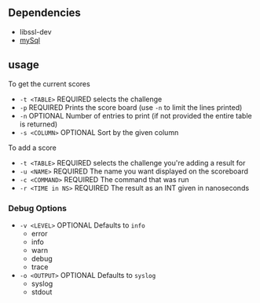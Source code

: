 ## Dependencies

 - libssl-dev
 - [mySql](https://linuxhint.com/installing_mysql_workbench_ubuntu/)


## usage

To get the current scores

- `-t <TABLE>` REQUIRED selects the challenge
- `-p` REQUIRED Prints the score board (use `-n` to limit the lines printed)
- `-n` OPTIONAL Number of entries to print (if not provided the entire table is returned)
- `-s <COLUMN>` OPTIONAL Sort by the given column

To add a score

- `-t <TABLE>` REQUIRED selects the challenge you're adding a result for
- `-u <NAME>` REQUIRED The name you want displayed on the scoreboard
- `-c <COMMAND>` REQUIRED The command that was run
- `-r <TIME in NS>` REQUIRED The result as an INT given in nanoseconds

### Debug Options
- `-v <LEVEL>` OPTIONAL Defaults to `info`
    - error
    - info
    - warn
    - debug
    - trace
- `-o <OUTPUT>` OPTIONAL Defaults to `syslog`
    - syslog
    - stdout